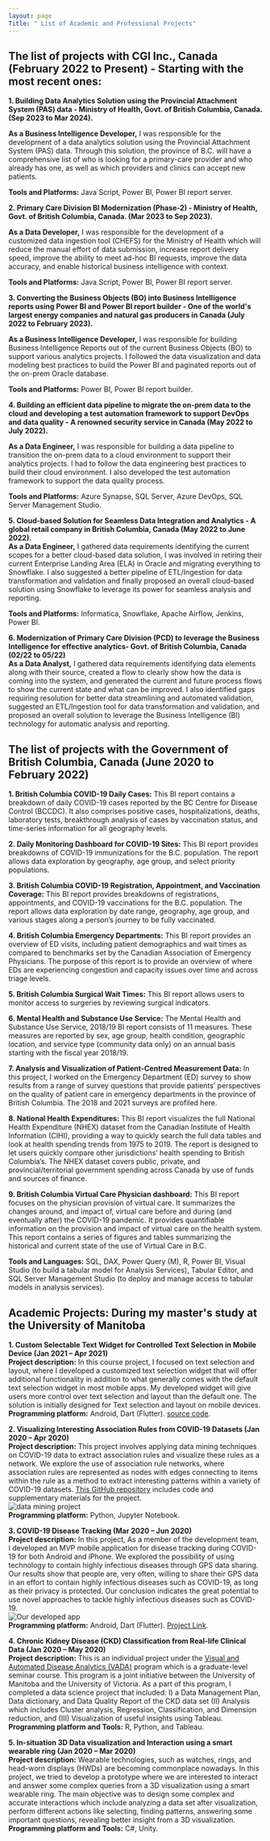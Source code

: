 ```yaml
---
layout: page
Title: " List of Academic and Professional Projects"
---
```


## The list of projects with CGI Inc., Canada (February 2022 to Present) -  Starting with the most recent ones:

**1. Building Data Analytics Solution using the Provincial Attachment System (PAS) data - Ministry of Health, Govt. of British Columbia, Canada. (Sep 2023 to Mar 2024).** <br/>

**As a Business Intelligence Developer,** I was responsible for the development of a data analytics solution using the Provincial Attachment System (PAS) data. Through this solution, the province of B.C. will have a comprehensive list of who is looking for a primary-care provider and who already has one, as well as which providers and clinics can accept new patients.

**Tools and Platforms:** Java Script, Power BI, Power BI report server. <br/>

**2. Primary Care Division BI Modernization (Phase-2) - Ministry of Health, Govt. of British Columbia, Canada. (Mar 2023 to Sep 2023).** <br/>

**As a Data Developer,** I was responsible for the development of a customized data ingestion tool (CHEFS) for the Ministry of Health which will reduce the manual effort of data submission, increase report delivery speed, improve the ability to meet ad-hoc BI requests, improve the data accuracy, and enable historical business intelligence with context.

**Tools and Platforms:** Java Script, Power BI, Power BI report server. <br/>

**3. Converting the Business Objects (BO) into Business Intelligence reports using Power BI and Power BI report builder - One of the world's largest energy companies and natural gas producers in Canada (July 2022 to February 2023).** <br/>

**As a Business Intelligence Developer,** I was responsible for building Business Intelligence Reports out of the current Business Objects (BO) to support various analytics projects. I followed the data visualization and data modeling best practices to build the Power BI and paginated reports out of the on-prem Oracle database.

**Tools and Platforms:** Power BI, Power BI report builder. <br/>

**4. Building an efficient data pipeline to migrate the on-prem data to the cloud and developing a test automation framework to support DevOps and data quality - A renowned security service in Canada (May 2022 to July 2022).** <br/>

**As a Data Engineer,** I was responsible for building a data pipeline to transition the on-prem data to a cloud environment to support their analytics projects. I had to follow the data engineering best practices to build their cloud environment. I also developed the test automation framework to support the data quality process.

**Tools and Platforms:** Azure Synapse, SQL Server, Azure DevOps, SQL Server Management Studio. <br/>

**5. Cloud-based Solution for Seamless Data Integration and Analytics - A global retail company in British Columbia, Canada (May 2022 to June 2022).** <br/>
**As a Data Engineer,** I gathered data requirements identifying the current scopes for a better cloud-based data solution, I was involved in retiring their current Enterprise Landing Area (ELA) in Oracle and migrating everything to Snowflake. I also suggested a better pipeline of ETL/Ingestion for data transformation and validation and finally proposed an overall cloud-based solution using Snowflake to leverage its power for seamless analysis and reporting.

**Tools and Platforms:** Informatica, Snowflake, Apache Airflow, Jenkins, Power BI. <br/>

**6. Modernization of Primary Care Division (PCD) to leverage the Business Intelligence for effective analytics- Govt. of British Columbia, Canada (02/22 to 05/22)** <br/>
**As a Data Analyst,** I gathered data requirements identifying data elements along with their source, created a flow to clearly show how the data is coming into the system, and generated the current and future process flows to show the current state and what can be improved. I also identified gaps requiring resolution for better data streamlining and automated validation, suggested an ETL/Ingestion tool for data transformation and validation, and proposed an overall solution to leverage the Business Intelligence (BI) technology for automatic analysis and reporting. <br/>

## The list of projects with the Government of British Columbia, Canada (June 2020 to February 2022)

**1. British  Columbia  COVID-19  Daily  Cases:** This  BI  report contains a  breakdown of daily COVID-19 cases reported by the BC Centre for Disease Control (BCCDC). It also comprises positive cases, hospitalizations, deaths, laboratory tests, breakthrough analysis of cases by vaccination status, and time-series information for all geography levels.<br/>

**2. Daily Monitoring Dashboard for COVID-19 Sites:** This BI report provides breakdowns of  COVID-19  immunizations for the  B.C.  population.   The report allows data exploration by geography, age group, and select priority populations.<br/>

**3. British Columbia COVID-19 Registration, Appointment, and Vaccination Coverage:** This BI report provides breakdowns of registrations, appointments, and COVID-19 vaccinations for the B.C. population. The report allows data exploration by date range, geography, age group, and various stages along a person’s journey to be fully vaccinated.<br/>

**4. British Columbia Emergency Departments:** This BI report provides an overview of ED visits, including patient demographics and wait times as compared to benchmarks set by the Canadian Association of Emergency Physicians.  The purpose of this report is to provide an overview of where EDs are experiencing congestion and capacity issues over time and across triage levels.<br/>

**5. British Columbia Surgical Wait Times:** This BI report allows users to monitor access to surgeries by reviewing surgical indicators.<br/>

**6. Mental Health and Substance Use Service:** The Mental Health and Substance Use Service, 2018/19 BI report consists of 11 measures.  These measures are reported by sex, age group, health condition, geographic location, and service type (community data only) on an annual basis starting with the fiscal year 2018/19.<br/>

**7. Analysis and Visualization of Patient-Centred Measurement Data:**  In this project, I worked on the Emergency Department (ED) survey to show results from a range of survey questions that provide patients’ perspectives on the quality of patient care in emergency departments in the province of British Columbia. The 2018 and 2021 surveys are profiled here.<br/>

**8. National Health Expenditures:** This BI report visualizes the full National Health Expenditure (NHEX) dataset from the Canadian Institute of Health Information (CIHI), providing a way to quickly search the full data tables and look at health spending trends from 1975 to 2019. The report is designed to let users quickly compare other jurisdictions’ health spending to British Columbia’s. The NHEX dataset covers public, private, and provincial/territorial government spending across Canada by use of funds and sources of finance.<br/>

**9. British Columbia Virtual Care Physician dashboard:** This BI report focuses on the physician provision of virtual care. It summarizes the changes around, and impact of, virtual care before and during (and eventually after) the COVID-19 pandemic. It provides quantifiable information on the provision and impact of virtual care on the health system. This report contains a series of figures and tables summarizing the historical and current state of the use of Virtual Care in B.C.<br/>

**Tools and Languages:** SQL, DAX, Power Query (M), R, Power BI, Visual Studio (to build a tabular model for Analysis Services), Tabular Editor, and SQL Server Management Studio (to deploy and manage access to tabular models in analysis services).


## Academic Projects: During my master's study at the University of Manitoba

**1. Custom Selectable Text Widget for Controlled Text Selection in Mobile Device (Jan 2021 – Apr 2021)** <br/>
**Project description:** In this course project, I focused on text selection and layout, where I developed a customized text selection widget that will offer additional functionality in addition to what generally comes with the default text selection widget in most mobile apps. My developed widget will give users more control over text selection and layout than the default one. The solution is initially designed for Text selection and layout on mobile devices.<br/>
**Programming platform:** Android, Dart (Flutter). [source code](https://github.com/walid-shaiket/flutter-engage_selectable-text).

**2. Visualizing Interesting Association Rules from COVID-19 Datasets (Jan 2020 – Apr 2020)** <br/>
**Project description:** This project involves applying data mining techniques on COVID-19 data to extract association rules and visualize these rules as a network. We explore the use of association rule networks, where association rules are represented as nodes with edges connecting to items within the rule as a method to extract interesting patterns within a variety of COVID-19 datasets. [This GitHub repository](https://github.com/walid-shaiket/Adv-data-mining-project) includes code and supplementary materials for the project.<br/>
![data mining project](data_mining_project.PNG)<br/>
**Programming platform:** Python, Jupyter Notebook.

**3. COVID-19 Disease Tracking (Mar 2020 – Jun 2020)**<br/>
**Project description:** In this project, As a member of the development team, I developed an MVP mobile application for disease tracking during COVID-19 for both Android and iPhone. We explored the possibility of using technology to contain highly infectious diseases through GPS data sharing. Our results show that people are, very often, willing to share their GPS data in an effort to contain highly infectious diseases such as COVID-19, as long as their privacy is protected. Our conclusion indicates the great potential to use novel approaches to tackle highly infectious diseases such as COVID-19.<br/>
![Our developed app](Dis_tracking.png) <br/>
**Programming platform:** Android, Dart (Flutter). [Project Link](http://hci.cs.umanitoba.ca/projects-and-research/details/covid-19-disease-tracking).

**4. Chronic Kidney Disease (CKD) Classification from Real-life Clinical Data (Jan 2020 – May 2020)**<br/>
**Project description:** This is an individual project under the [Visual and Automated Disease Analytics (VADA)](https://vada.cs.umanitoba.ca/) program which is a graduate-level seminar course. This program is a joint initiative between the University of Manitoba and the University of Victoria. As a part of this program, I completed a data science project that included: I) a Data Management Plan, Data dictionary, and Data Quality Report of the CKD data set (II) Analysis which includes Cluster analysis, Regression, Classification, and Dimension reduction, and (III) Visualization of useful insights using Tableau.<br/>
**Programming platform and Tools:** R, Python, and Tableau.

**5. In-situation 3D Data visualization and Interaction using a smart wearable ring (Jan 2020 – Mar 2020)**<br/>
**Project description:** Wearable technologies, such as watches, rings, and head-worn displays (HWDs) are becoming commonplace nowadays. In this project, we tried to develop a prototype where we are interested to interact and answer some complex queries from a 3D visualization using a smart wearable ring. The main objective was to design some complex and accurate interactions which include analyzing a data set after visualization, perform different actions like selecting, finding patterns, answering some important questions, revealing better insight from a 3D visualization.<br/>
**Programming platform and Tools:** C#, Unity.

